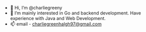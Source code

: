 - 👋 Hi, I’m @charliegreeny
- 👀 I’m mainly interested in Go and backend development. Have experience with Java and Web Development. 
- 📫 email - charliegreenhalgh97@gmail.com
